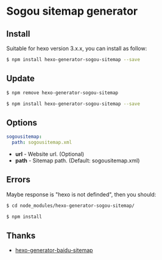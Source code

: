 # Sogou sitemap generator

## Install

Suitable for hexo version 3.x.x, you can install as follow:

``` bash
$ npm install hexo-generator-sogou-sitemap --save
```

## Update

``` bash
$ npm remove hexo-generator-sogou-sitemap

$ npm install hexo-generator-sogou-sitemap --save
```

## Options

``` yaml
sogousitemap:
  path: sogousitemap.xml
```

- **url** - Website url. (Optional)
- **path** - Sitemap path. (Default: sogousitemap.xml)

## Errors

Maybe response is "hexo is not definded", then you should:

``` bash
$ cd node_modules/hexo-generator-sogou-sitemap/

$ npm install
```

## Thanks

- [hexo-generator-baidu-sitemap](https://github.com/coneycode/hexo-generator-baidu-sitemap)
